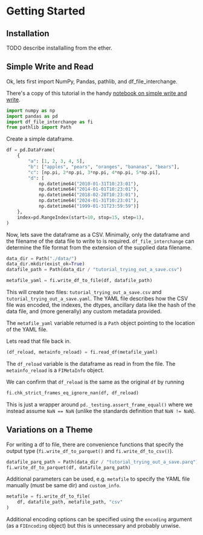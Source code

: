 # Getting Started

## Installation

TODO describe installalling from the ether.

## Simple Write and Read

Ok, lets first import NumPy, Pandas, pathlib, and df_file_interchange.

There's a copy of this tutorial in the handy [notebook on simple write and write](./notebooks/tutorial_simple_write_read.ipynb).

```python
import numpy as np
import pandas as pd
import df_file_interchange as fi
from pathlib import Path
```

Create a simple dataframe.

```python
df = pd.DataFrame(
    {
        "a": [1, 2, 3, 4, 5],
        "b": ["apples", "pears", "oranges", "bananas", "bears"],
        "c": [np.pi, 2*np.pi, 3*np.pi, 4*np.pi, 5*np.pi],
        "d": [
            np.datetime64("2010-01-31T10:23:01"),
            np.datetime64("2014-01-01T10:23:01"),
            np.datetime64("2018-02-28T10:23:01"),
            np.datetime64("2024-01-31T10:23:01"),
            np.datetime64("1999-01-31T23:59:59")]
    },
    index=pd.RangeIndex(start=10, stop=15, step=1),
)
```

Now, lets save the dataframe as a CSV. Minimally, only the dataframe and the filename of the data file to write to is required. `df_file_interchange` can determine the file format from the extension of the supplied data filename.

```python
data_dir = Path("./data/")
data_dir.mkdir(exist_ok=True)
datafile_path = Path(data_dir / "tutorial_trying_out_a_save.csv")

metafile_yaml = fi.write_df_to_file(df, datafile_path)
```

This will create two files: `tutorial_trying_out_a_save.csv` and `tutorial_trying_out_a_save.yaml`. The YAML file describes how the CSV file was encoded, the indexes, the dtypes, ancillary data like the hash of the data file, and (more generally) any custom metadata provided.

The `metafile_yaml` variable returned is a `Path` object pointing to the location of the YAML file.

Lets read that file back in.

```python
(df_reload, metainfo_reload) = fi.read_df(metafile_yaml)
```
The `df_reload` variable is the dataframe as read in from the file. The `metainfo_reload` is a `FIMetaInfo` object.

We can confirm that `df_reload` is the same as the original `df` by running

```python
fi.chk_strict_frames_eq_ignore_nan(df, df_reload)
```

This is just a wrapper around `pd._testing.assert_frame_equal()` where we instead assume `NaN == NaN` (unlike the standards definition that `NaN != NaN`).

## Variations on a Theme

For writing a df to file, there are convenience functions that specify the output type (`fi.write_df_to_parquet()` and `fi.write_df_to_csv()`).

```python
datafile_parq_path = Path(data_dir / "tutorial_trying_out_a_save.parq")
fi.write_df_to_parquet(df, datafile_parq_path)
```

Additional parameters can be used, e.g. `metafile` to specify the YAML file manually (must be same dir) and `custom_info`.

```python
metafile = fi.write_df_to_file(
    df, datafile_path, metafile_path, "csv"
)
```

Additional encoding options can be specified using the `encoding` argument (as a `FIEncoding` object) but this is unnecessary and probably unwise.

